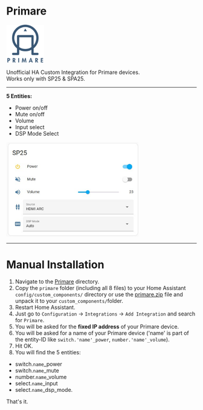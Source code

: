 

# Primare
<img src="https://github.com/Sulzburg/primare/blob/3ad5e096263f1d63c12c37868fba4761c4a53cab/img/icon.png" alt ="Primare Logo" Title="Primare" height="100"/>

Unofficial HA Custom Integration for Primare devices.
<BR>Works only with SP25 & SPA25.
<hr>


<B> 5 Entities:</B>



- Power on/off
- Mute on/off 
- Volume
- Input select
- DSP Mode Select
<img src="https://github.com/Sulzburg/primare/blob/41f4845a108f92d3ddab8491c9cc0bf742541554/img/Primare_entities.jpg" alt="Primare entities" title="Primare" height="250" />
 

<hr>

# Manual Installation

1. Navigate to the [Primare](https://github.com/Sulzburg/primare/tree/main/custom_components/primare) directory.
1. Copy the `primare` folder (including all 8 files) to your Home Assistant `config/custom_components/` directory or use the [primare.zip](https://github.com/Sulzburg/primare/blob/5918922bf769a04a254f4ffbd496d1db2365e494/primare.zip) file and unpack it to your `custom_components/`folder.
1. Restart Home Assistant.
1. Just go to `Configuration` -> `Integrations` -> `Add Integration` and search for `Primare`.
1. You will be asked for the <B>fixed IP address</B> of your Primare device.
1. You will be asked for a name of your Primare device ('name' is part of the entity-ID like `switch.'name'_power`, `number.'name'_volume`).
1. Hit OK.
1. You will find the 5 entities:
 - switch.`name`_power
 - switch.`name`_mute
 - number.`name`_volume
 - select.`name`_input
 - select.`name`_dsp_mode.

That's it.
